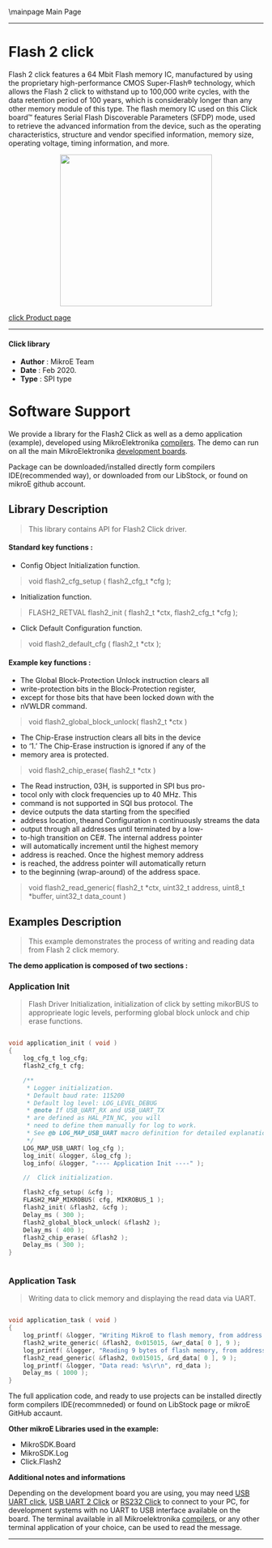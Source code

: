 \mainpage Main Page
 
---
# Flash 2 click

Flash 2 click features a 64 Mbit Flash memory IC, manufactured by using the proprietary high-performance CMOS Super-Flash® technology, which allows the Flash 2 click to withstand up to 100,000 write cycles, with the data retention period of 100 years, which is considerably longer than any other memory module of this type. The flash memory IC used on this Click board™ features Serial Flash Discoverable Parameters (SFDP) mode, used to retrieve the advanced information from the device, such as the operating characteristics, structure and vendor specified information, memory size, operating voltage, timing information, and more.

<p align="center">
  <img src="https://download.mikroe.com/images/click_for_ide/flash2_click.png" height=300px>
</p>

[click Product page](https://www.mikroe.com/flash-2-click)

---


#### Click library 

- **Author**        : MikroE Team
- **Date**          : Feb 2020.
- **Type**          : SPI type


# Software Support

We provide a library for the Flash2 Click 
as well as a demo application (example), developed using MikroElektronika 
[compilers](https://shop.mikroe.com/compilers). 
The demo can run on all the main MikroElektronika [development boards](https://shop.mikroe.com/development-boards).

Package can be downloaded/installed directly form compilers IDE(recommended way), or downloaded from our LibStock, or found on mikroE github account. 

## Library Description

> This library contains API for Flash2 Click driver.

#### Standard key functions :

- Config Object Initialization function.
> void flash2_cfg_setup ( flash2_cfg_t *cfg ); 
 
- Initialization function.
> FLASH2_RETVAL flash2_init ( flash2_t *ctx, flash2_cfg_t *cfg );

- Click Default Configuration function.
> void flash2_default_cfg ( flash2_t *ctx );


#### Example key functions :

- The Global Block-Protection Unlock instruction clears all
- write-protection bits in the Block-Protection register,
- except for those bits that have been locked down with the
- nVWLDR command.
> void flash2_global_block_unlock( flash2_t *ctx )
 
- The Chip-Erase instruction clears all bits in the device
- to ‘1.’ The Chip-Erase instruction is ignored if any of the
- memory area is protected.
> void flash2_chip_erase( flash2_t *ctx )

- The Read instruction, 03H, is supported in SPI bus pro-
- tocol only with clock frequencies up to 40 MHz. This
- command is not supported in SQI bus protocol. The
- device outputs the data starting from the specified
- address location, theand Configuration n continuously streams the data
- output through all addresses until terminated by a low-
- to-high transition on CE#. The internal address pointer
- will automatically increment until the highest memory
- address is reached. Once the highest memory address
- is reached, the address pointer will automatically return
- to the beginning (wrap-around) of the address space.
> void flash2_read_generic( flash2_t *ctx, uint32_t address, uint8_t *buffer, uint32_t data_count )

## Examples Description

> This example demonstrates the process of writing and reading data from Flash 2 click memory.

**The demo application is composed of two sections :**

### Application Init 

> Flash Driver Initialization, initialization of click by setting mikorBUS to
> approprieate logic levels, performing global block unlock and chip erase functions.

```c

void application_init ( void )
{
    log_cfg_t log_cfg;
    flash2_cfg_t cfg;

    /** 
     * Logger initialization.
     * Default baud rate: 115200
     * Default log level: LOG_LEVEL_DEBUG
     * @note If USB_UART_RX and USB_UART_TX 
     * are defined as HAL_PIN_NC, you will 
     * need to define them manually for log to work. 
     * See @b LOG_MAP_USB_UART macro definition for detailed explanation.
     */
    LOG_MAP_USB_UART( log_cfg );
    log_init( &logger, &log_cfg );
    log_info( &logger, "---- Application Init ----" );

    //  Click initialization.

    flash2_cfg_setup( &cfg );
    FLASH2_MAP_MIKROBUS( cfg, MIKROBUS_1 );
    flash2_init( &flash2, &cfg );
    Delay_ms ( 300 );
    flash2_global_block_unlock( &flash2 );
    Delay_ms ( 400 );
    flash2_chip_erase( &flash2 );
    Delay_ms ( 300 );
}
  
```

### Application Task

> Writing data to click memory and displaying the read data via UART.  

```c

void application_task ( void )
{
    log_printf( &logger, "Writing MikroE to flash memory, from address 0x015015:\r\n" );
    flash2_write_generic( &flash2, 0x015015, &wr_data[ 0 ], 9 );
    log_printf( &logger, "Reading 9 bytes of flash memory, from address 0x015015:\r\n" );
    flash2_read_generic( &flash2, 0x015015, &rd_data[ 0 ], 9 );
    log_printf( &logger, "Data read: %s\r\n", rd_data );
    Delay_ms ( 1000 );
}  

```

The full application code, and ready to use projects can be  installed directly form compilers IDE(recommneded) or found on LibStock page or mikroE GitHub accaunt.

**Other mikroE Libraries used in the example:** 

- MikroSDK.Board
- MikroSDK.Log
- Click.Flash2

**Additional notes and informations**

Depending on the development board you are using, you may need 
[USB UART click](https://shop.mikroe.com/usb-uart-click), 
[USB UART 2 Click](https://shop.mikroe.com/usb-uart-2-click) or 
[RS232 Click](https://shop.mikroe.com/rs232-click) to connect to your PC, for 
development systems with no UART to USB interface available on the board. The 
terminal available in all Mikroelektronika 
[compilers](https://shop.mikroe.com/compilers), or any other terminal application 
of your choice, can be used to read the message.



---
